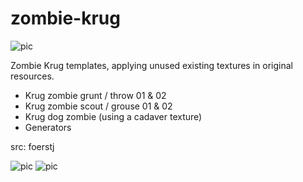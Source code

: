 # zombie-krug

![pic](pic.jpg)

Zombie Krug templates, applying unused existing textures in original resources.
- Krug zombie grunt / throw 01 & 02
- Krug zombie scout / grouse 01 & 02
- Krug dog zombie (using a cadaver texture)
- Generators

src: foerstj

![pic](pic-dog.jpg)
![pic](pic-all.jpg)
